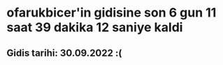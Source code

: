 # ofarukbicer'in gidisine son 6 gun 11 saat 39 dakika 12 saniye kaldi

## Gidis tarihi: 30.09.2022 :(